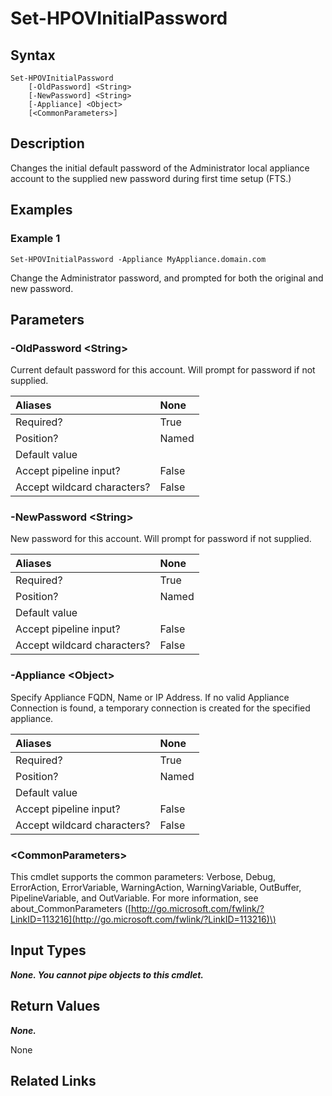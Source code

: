 ﻿---
description: Change the initial password of the Administrator user account.
---

# Set-HPOVInitialPassword

## Syntax

```text
Set-HPOVInitialPassword
    [-OldPassword] <String>
    [-NewPassword] <String>
    [-Appliance] <Object>
    [<CommonParameters>]
```

## Description

Changes the initial default password of the Administrator local appliance account to the supplied new password during first time setup (FTS.)

## Examples

###  Example 1 

```text
Set-HPOVInitialPassword -Appliance MyAppliance.domain.com

```

Change the Administrator password, and prompted for both the original and new password.

## Parameters

### -OldPassword &lt;String&gt;

Current default password for this account.  Will prompt for password if not supplied.

| Aliases | None |
| :--- | :--- |
| Required? | True |
| Position? | Named |
| Default value |  |
| Accept pipeline input? | False |
| Accept wildcard characters? | False |

### -NewPassword &lt;String&gt;

New password for this account.  Will prompt for password if not supplied.

| Aliases | None |
| :--- | :--- |
| Required? | True |
| Position? | Named |
| Default value |  |
| Accept pipeline input? | False |
| Accept wildcard characters? | False |

### -Appliance &lt;Object&gt;

Specify Appliance FQDN, Name or IP Address.  If no valid Appliance Connection is found, a temporary connection is created for the specified appliance.

| Aliases | None |
| :--- | :--- |
| Required? | True |
| Position? | Named |
| Default value |  |
| Accept pipeline input? | False |
| Accept wildcard characters? | False |

### &lt;CommonParameters&gt;

This cmdlet supports the common parameters: Verbose, Debug, ErrorAction, ErrorVariable, WarningAction, WarningVariable, OutBuffer, PipelineVariable, and OutVariable. For more information, see about\_CommonParameters \([http://go.microsoft.com/fwlink/?LinkID=113216](http://go.microsoft.com/fwlink/?LinkID=113216)\)

## Input Types

_**None.  You cannot pipe objects to this cmdlet.**_

## Return Values

_**None.**_


 None

## Related Links

